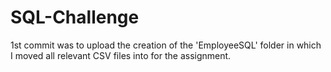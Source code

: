 # SQL-Challenge

1st commit was to upload the creation of the 'EmployeeSQL' folder in which I moved all relevant CSV files into for the assignment.